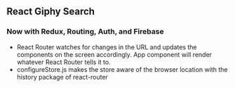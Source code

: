## React Giphy Search
### Now with Redux, Routing, Auth, and Firebase

- React Router watches for changes in the URL and updates the components on the screen accordingly. App component will render whatever React Router tells it to.
- configureStore.js makes the store aware of the browser location with the history package of react-router
